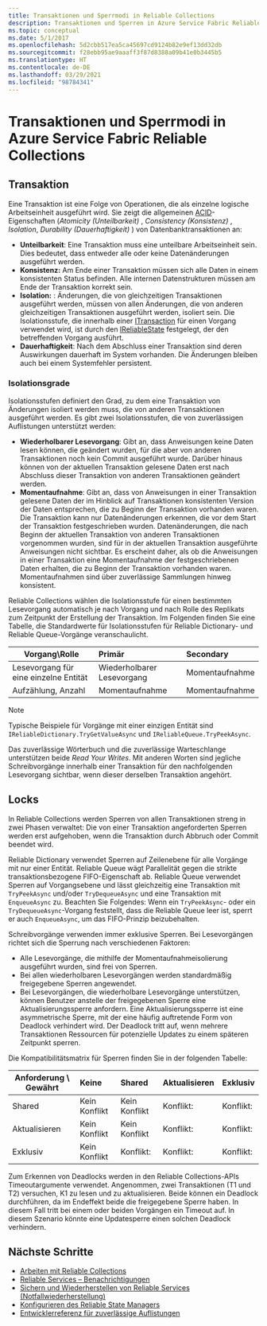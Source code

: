 ```yaml
---
title: Transaktionen und Sperrmodi in Reliable Collections
description: Transaktionen und Sperren in Azure Service Fabric Reliable State Manager und Reliable Collections.
ms.topic: conceptual
ms.date: 5/1/2017
ms.openlocfilehash: 5d2cbb517ea5ca45697cd9124b82e9ef13dd32db
ms.sourcegitcommit: f28ebb95ae9aaaff3f87d8388a09b41e0b3445b5
ms.translationtype: HT
ms.contentlocale: de-DE
ms.lasthandoff: 03/29/2021
ms.locfileid: "98784341"
---
```

# <a name="transactions-and-lock-modes-in-azure-service-fabric-reliable-collections"></a>Transaktionen und Sperrmodi in Azure Service Fabric Reliable Collections

## <a name="transaction"></a>Transaktion

Eine Transaktion ist eine Folge von Operationen, die als einzelne logische Arbeitseinheit ausgeführt wird. Sie zeigt die allgemeinen [ACID](https://en.wikipedia.org/wiki/ACID)-Eigenschaften (*Atomicity (Unteilbarkeit)* , *Consistency (Konsistenz)* , *Isolation*, *Durability (Dauerhaftigkeit)* ) von Datenbanktransaktionen an:

* **Unteilbarkeit**: Eine Transaktion muss eine unteilbare Arbeitseinheit sein. Dies bedeutet, dass entweder alle oder keine Datenänderungen ausgeführt werden.
* **Konsistenz:** Am Ende einer Transaktion müssen sich alle Daten in einem konsistenten Status befinden. Alle internen Datenstrukturen müssen am Ende der Transaktion korrekt sein.
* **Isolation:** : Änderungen, die von gleichzeitigen Transaktionen ausgeführt werden, müssen von allen Änderungen, die von anderen gleichzeitigen Transaktionen ausgeführt werden, isoliert sein. Die Isolationsstufe, die innerhalb einer [ITransaction](/dotnet/api/microsoft.servicefabric.data.itransaction) für einen Vorgang verwendet wird, ist durch den [IReliableState](/dotnet/api/microsoft.servicefabric.data.ireliablestate) festgelegt, der den betreffenden Vorgang ausführt.
* **Dauerhaftigkeit**: Nach dem Abschluss einer Transaktion sind deren Auswirkungen dauerhaft im System vorhanden. Die Änderungen bleiben auch bei einem Systemfehler persistent.

### <a name="isolation-levels"></a>Isolationsgrade

Isolationsstufen definiert den Grad, zu dem eine Transaktion von Änderungen isoliert werden muss, die von anderen Transaktionen ausgeführt werden.
Es gibt zwei Isolationsstufen, die von zuverlässigen Auflistungen unterstützt werden:

* **Wiederholbarer Lesevorgang**: Gibt an, dass Anweisungen keine Daten lesen können, die geändert wurden, für die aber von anderen Transaktionen noch kein Commit ausgeführt wurde. Darüber hinaus können von der aktuellen Transaktion gelesene Daten erst nach Abschluss dieser Transaktion von anderen Transaktionen geändert werden.
* **Momentaufnahme**: Gibt an, dass von Anweisungen in einer Transaktion gelesene Daten der im Hinblick auf Transaktionen konsistenten Version der Daten entsprechen, die zu Beginn der Transaktion vorhanden waren.
  Die Transaktion kann nur Datenänderungen erkennen, die vor dem Start der Transaktion festgeschrieben wurden.
  Datenänderungen, die nach Beginn der aktuellen Transaktion von anderen Transaktionen vorgenommen wurden, sind für in der aktuellen Transaktion ausgeführte Anweisungen nicht sichtbar.
  Es erscheint daher, als ob die Anweisungen in einer Transaktion eine Momentaufnahme der festgeschriebenen Daten erhalten, die zu Beginn der Transaktion vorhanden waren.
  Momentaufnahmen sind über zuverlässige Sammlungen hinweg konsistent.

Reliable Collections wählen die Isolationsstufe für einen bestimmten Lesevorgang automatisch je nach Vorgang und nach Rolle des Replikats zum Zeitpunkt der Erstellung der Transaktion.
Im Folgenden finden Sie eine Tabelle, die Standardwerte für Isolationsstufen für Reliable Dictionary- und Reliable Queue-Vorgänge veranschaulicht.

| Vorgang\Rolle | Primär | Secondary |
| --- |:--- |:--- |
| Lesevorgang für eine einzelne Entität |Wiederholbarer Lesevorgang |Momentaufnahme |
| Aufzählung, Anzahl |Momentaufnahme |Momentaufnahme |

> [!NOTE]
> Typische Beispiele für Vorgänge mit einer einzigen Entität sind `IReliableDictionary.TryGetValueAsync` und `IReliableQueue.TryPeekAsync`.
> 

Das zuverlässige Wörterbuch und die zuverlässige Warteschlange unterstützen beide *Read Your Writes*.
Mit anderen Worten sind jegliche Schreibvorgänge innerhalb einer Transaktion für den nachfolgenden Lesevorgang sichtbar, wenn dieser derselben Transaktion angehört.

## <a name="locks"></a>Locks

In Reliable Collections werden Sperren von allen Transaktionen streng in zwei Phasen verwaltet: Die von einer Transaktion angeforderten Sperren werden erst aufgehoben, wenn die Transaktion durch Abbruch oder Commit beendet wird.

Reliable Dictionary verwendet Sperren auf Zeilenebene für alle Vorgänge mit nur einer Entität.
Reliable Queue wägt Parallelität gegen die strikte transaktionsbezogene FIFO-Eigenschaft ab.
Reliable Queue verwendet Sperren auf Vorgangsebene und lässt gleichzeitig eine Transaktion mit `TryPeekAsync` und/oder `TryDequeueAsync` und eine Transaktion mit `EnqueueAsync` zu.
Beachten Sie Folgendes: Wenn ein `TryPeekAsync`- oder ein `TryDequeueAsync`-Vorgang feststellt, dass die Reliable Queue leer ist, sperrt er auch `EnqueueAsync`, um das FIFO-Prinzip beizubehalten.

Schreibvorgänge verwenden immer exklusive Sperren.
Bei Lesevorgängen richtet sich die Sperrung nach verschiedenen Faktoren:

- Alle Lesevorgänge, die mithilfe der Momentaufnahmeisolierung ausgeführt wurden, sind frei von Sperren.
- Bei allen wiederholbaren Lesevorgängen werden standardmäßig freigegebene Sperren angewendet.
- Bei Lesevorgängen, die wiederholbare Lesevorgänge unterstützen, können Benutzer anstelle der freigegebenen Sperre eine Aktualisierungssperre anfordern.
Eine Aktualisierungssperre ist eine asymmetrische Sperre, mit der eine häufig auftretende Form von Deadlock verhindert wird. Der Deadlock tritt auf, wenn mehrere Transaktionen Ressourcen für potenzielle Updates zu einem späteren Zeitpunkt sperren.

Die Kompatibilitätsmatrix für Sperren finden Sie in der folgenden Tabelle:

| Anforderung \ Gewährt | Keine | Shared | Aktualisieren | Exklusiv |
| --- |:--- |:--- |:--- |:--- |
| Shared |Kein Konflikt |Kein Konflikt |Konflikt: |Konflikt: |
| Aktualisieren |Kein Konflikt |Kein Konflikt |Konflikt: |Konflikt: |
| Exklusiv |Kein Konflikt |Konflikt: |Konflikt: |Konflikt: |

Zum Erkennen von Deadlocks werden in den Reliable Collections-APIs Timeoutargumente verwendet.
Angenommen, zwei Transaktionen (T1 und T2) versuchen, K1 zu lesen und zu aktualisieren.
Beide können ein Deadlock durchführen, da im Endeffekt beide die freigegebene Sperre haben.
In diesem Fall tritt bei einem oder beiden Vorgängen ein Timeout auf. In diesem Szenario könnte eine Updatesperre einen solchen Deadlock verhindern.

## <a name="next-steps"></a>Nächste Schritte

* [Arbeiten mit Reliable Collections](service-fabric-work-with-reliable-collections.md)
* [Reliable Services – Benachrichtigungen](service-fabric-reliable-services-notifications.md)
* [Sichern und Wiederherstellen von Reliable Services (Notfallwiederherstellung)](service-fabric-reliable-services-backup-restore.md)
* [Konfigurieren des Reliable State Managers](service-fabric-reliable-services-configuration.md)
* [Entwicklerreferenz für zuverlässige Auflistungen](/dotnet/api/microsoft.servicefabric.data.collections#microsoft_servicefabric_data_collections)
